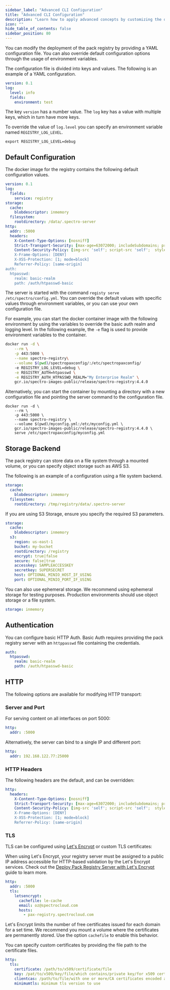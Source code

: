 ```yaml
---
sidebar_label: "Advanced CLI Configuration"
title: "Advanced CLI Configuration"
description: "Learn how to apply advanced concepts by customizing the deployments of the Packs registry."
icon: ""
hide_table_of_contents: false
sidebar_position: 80
---
```


You can modify the deployment of the pack registry by providing a YAML configuration file. You can also override default
configuration options through the usage of environment variables.

The configuration file is divided into keys and values. The following is an example of a YAML configuration.

```yaml
version: 0.1
log:
  level: info
  fields:
    environment: test
```

The key `version` has a number value. The `log` key has a value with multiple keys, which in turn have more keys.

To override the value of `log.level` you can specify an environment variable named `REGISTRY_LOG_LEVEL`.

```shell
export REGISTRY_LOG_LEVEL=debug
```

## Default Configuration

The docker image for the registry contains the following default configuration values.

```yaml
version: 0.1
log:
  fields:
    service: registry
storage:
  cache:
    blobdescriptor: inmemory
  filesystem:
    rootdirectory: /data/.spectro-server
http:
  addr: :5000
  headers:
    X-Content-Type-Options: [nosniff]
    Strict-Transport-Security: [max-age=63072000; includeSubdomains; preload]
    Content-Security-Policy: [img-src 'self'; script-src 'self';  style-src 'self]
    X-Frame-Options: [DENY]
    X-XSS-Protection: [1; mode=block]
    Referrer-Policy: [same-origin]
auth:
  htpasswd:
    realm: basic-realm
    path: /auth/htpasswd-basic
```

The server is started with the command `registy serve /etc/spectro/config.yml`. You can override the default values with
specific values through environment variables, or you can use your own configuration file.

For example, you can start the docker container image with the following environment by using the variables to override
the basic auth realm and logging level. In the following example, the `-e` flag is used to provide environment variables
to the container.

<!-- registry-reference-end -->

```bash
docker run -d \
    --rm \
    -p 443:5000 \
    --name spectro-registry\
    --volume $(pwd)/spectropaxconfig/:/etc/spectropaxconfig/
    -e REGISTRY_LOG_LEVEL=debug \
    -e REGISTRY_AUTH=htpasswd \
    -e REGISTRY_AUTH_HTPASSWD_REALM="My Enterprise Realm" \
    gcr.io/spectro-images-public/release/spectro-registry:4.4.0
```

Alternatively, you can start the container by mounting a directory with a new configuration file and pointing the server
command to the configuration file.

<!-- registry-reference-mid -->

```shell
docker run -d \
    --rm \
    -p 443:5000 \
    --name spectro-registry \
    --volume $(pwd)/myconfig.yml:/etc/myconfig.yml \
    gcr.io/spectro-images-public/release/spectro-registry:4.4.0 \
    serve /etc/spectropaxconfig/myconfig.yml
```

## Storage Backend

The pack registry can store data on a file system through a mounted volume, or you can specify object storage such as
AWS S3.

The following is an example of a configuration using a file system backend.

```yaml
storage:
  cache:
    blobdescriptor: inmemory
  filesystem:
    rootdirectory: /tmp/registry/data/.spectro-server
```

If you are using S3 Storage, ensure you specify the required S3 parameters.

```yaml
storage:
  cache:
    blobdescriptor: inmemory
  s3:
    region: us-east-1
    bucket: my-bucket
    rootdirectory: /registry
    encrypt: true|false
    secure: false|true
    accesskey: SAMPLEACCESSKEY
    secretkey: SUPERSECRET
    host: OPTIONAL_MINIO_HOST_IF_USING
    port: OPTIONAL_MINIO_PORT_IF_USING
```

You can also use ephemeral storage. We recommend using ephemeral storage for testing purposes. Production environments
should use object storage or a file system.

```yaml
storage: inmemory
```

## Authentication

You can configure basic HTTP Auth. Basic Auth requires providing the pack registry server with an `httppasswd` file
containing the credentials.

```yaml
auth:
  htpasswd:
    realm: basic-realm
    path: /auth/htpasswd-basic
```

## HTTP

The following options are available for modifying HTTP transport:

### Server and Port

For serving content on all interfaces on port 5000:

```yaml
http:
  addr: :5000
```

Alternatively, the server can bind to a single IP and different port:

```yaml
http:
  addr: 192.168.122.77:25000
```

### HTTP Headers

The following headers are the default, and can be overridden:

```yaml
http:
  headers:
    X-Content-Type-Options: [nosniff]
    Strict-Transport-Security: [max-age=63072000; includeSubdomains; preload]
    Content-Security-Policy: [img-src 'self'; script-src 'self';  style-src 'self]
    X-Frame-Options: [DENY]
    X-XSS-Protection: [1; mode=block]
    Referrer-Policy: [same-origin]
```

### TLS

TLS can be configured using [Let's Encrypt](https://letsencrypt.org) or custom TLS certificates:

When using Let's Encrypt, your registry server must be assigned to a public IP address accessible for HTTP-based
validation by the Let's Encrypt services. Check out the
[Deploy Pack Registry Server with Let's Encrypt](adding-a-custom-registry.md#deploy-pack-registry-server-with-lets-encrypt)
guide to learn more.

```yaml
http:
  addr: :5000
  tls:
    letsencrypt:
      cachefile: le-cache
      email: oz@spectrocloud.com
      hosts:
        - pax-registry.spectrocloud.com
```

Let's Encrypt limits the number of free certificates issued for each domain for a set time. We recommend you mount a
volume where the certificates are permanently stored. Use the option `cachefile` to enable this behavior.

You can specify custom certificates by providing the file path to the certificate files.

```yaml
http:
  tls:
    certificate: /path/to/x509/certificate/file
    key: /pat/to/x509/key/file/which contains/private key/for x509 certificate above
    clientcas: /path/to/file/with one or more/CA certificates encoded as PEM
    minimumtls: minimum tls version to use
```
